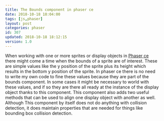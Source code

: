 ```yaml
---
title: The Bounds component in phaser ce
date: 2018-10-18 18:04:00
tags: [js,phaser]
layout: post
categories: phaser
id: 307
updated: 2018-10-18 18:12:15
version: 1.0
---
```


When working with one or more sprites or display objects in [Phaser ce](https://photonstorm.github.io/phaser-ce/) there might come a time when the bounds of a sprite are of interest. These are simple values like the y position of the sprite plus its height which results in the bottom y position of the sprite. In phaser ce there is no need to write my own code to fine these values because they are part of the bounds component. In some cases it might be necessary to world with these values, and if so they are there all ready at the instance of the display object thanks to this component. This component also adds two useful methods that can be used to align one display object with another as well. Although This component by itself does not do anything with collision detection, it does maintain properties that are needed for things like bounding box collision detection.

<!-- more -->
